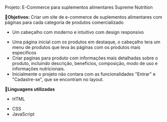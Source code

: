 Projeto: E-Commerce para suplementos alimentares Supreme Nutrition

 🎯**Objetivos:**
Criar um site de e-commerce de suplementos alimentares com páginas para cada categoria de produtos comercializado
- Um cabeçalho com moderno e intuitivo com design responsivo
* Uma página inicial com os produtos em destaque, o cabeçalho tera um menu de produtos que leva às páginas com os produtos mais especificos 
* Criar paginas para produto com informações mais detalhadas sobre o produto, incluindo descrição, benefícios, composição, modo de uso e informações nutricionais.
* Inicialmente o projeto não contara com as funcionalidades "Entrar" e "Cadastre-se", que se encontram no layout.
 
 
 📝**Linguagens utilizadas**


- HTML
* CSS
* JavaScript
